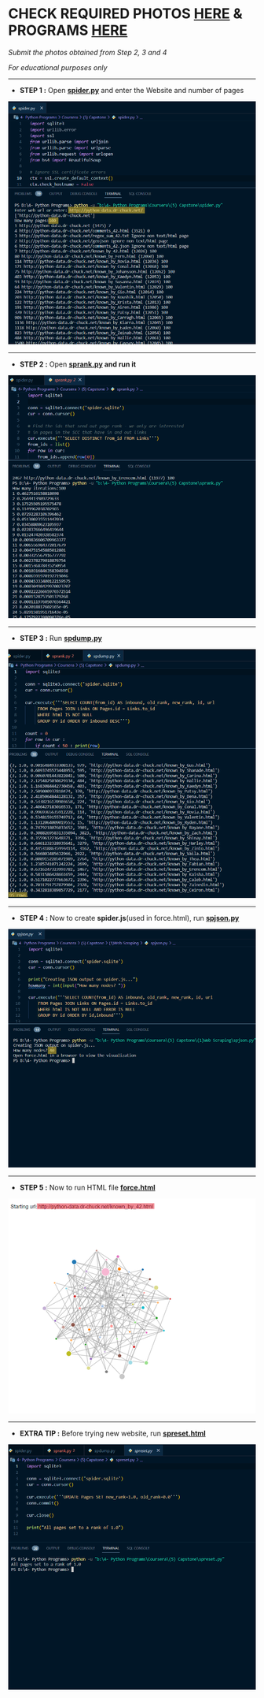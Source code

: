 # CHECK REQUIRED PHOTOS [HERE](https://github.com/Phantom-fs/Python-for-Everybody-py4e/tree/main/(5)%20Capstone%3A%20Retrieving%2C%20Processing%2C%20and%20Visualizing%20Data%20with%20Python/Week%201/HONORS/images) & PROGRAMS [HERE](https://github.com/Phantom-fs/Python-for-Everybody-py4e/tree/main/(5)%20Capstone%3A%20Retrieving%2C%20Processing%2C%20and%20Visualizing%20Data%20with%20Python/Week%201/HONORS/Programs)
*Submit the photos obtained from Step 2, 3 and 4*

*For educational purposes only*

- - - -

- **STEP 1 :** Open **[spider.py](https://github.com/Phantom-fs/Python-for-Everybody-py4e/blob/main/(5)%20Capstone%3A%20Retrieving%2C%20Processing%2C%20and%20Visualizing%20Data%20with%20Python/Week%201/HONORS/Programs/spider.py)** and enter the Website and number of pages

<p align="center"><img src="https://github.com/Phantom-fs/Python-for-Everybody-py4e/blob/main/(5)%20Capstone%3A%20Retrieving%2C%20Processing%2C%20and%20Visualizing%20Data%20with%20Python/Week%201/HONORS/images/(1)spider.png"/></p>

- - - -

- **STEP 2 :** Open **[sprank.py](https://github.com/Phantom-fs/Python-for-Everybody-py4e/blob/main/(5)%20Capstone%3A%20Retrieving%2C%20Processing%2C%20and%20Visualizing%20Data%20with%20Python/Week%201/HONORS/Programs/sprank.py) and run it**

<p align="center"><img src="https://github.com/Phantom-fs/Python-for-Everybody-py4e/blob/main/(5)%20Capstone%3A%20Retrieving%2C%20Processing%2C%20and%20Visualizing%20Data%20with%20Python/Week%201/HONORS/images/(2)sprank.png"/></p>

- - - -

- **STEP 3 :** Run **[spdump.py](https://github.com/Phantom-fs/Python-for-Everybody-py4e/blob/main/(5)%20Capstone%3A%20Retrieving%2C%20Processing%2C%20and%20Visualizing%20Data%20with%20Python/Week%201/HONORS/Programs/spdump.py)**

<p align="center"><img src="https://github.com/Phantom-fs/Python-for-Everybody-py4e/blob/main/(5)%20Capstone%3A%20Retrieving%2C%20Processing%2C%20and%20Visualizing%20Data%20with%20Python/Week%201/HONORS/images/(3)spdump.png"/></p>

- - - -

- **STEP 4 :** Now to create **spider.js**(used in force.html), run **[spjson.py](https://github.com/Phantom-fs/Python-for-Everybody-py4e/blob/main/(5)%20Capstone%3A%20Retrieving%2C%20Processing%2C%20and%20Visualizing%20Data%20with%20Python/Week%201/HONORS/Programs/spjson.py)**

<p align="center"><img src="https://github.com/Phantom-fs/Python-for-Everybody-py4e/blob/main/(5)%20Capstone%3A%20Retrieving%2C%20Processing%2C%20and%20Visualizing%20Data%20with%20Python/Week%201/HONORS/images/(4)spjson.png"/></p>

- - - -

- **STEP 5 :** Now to run HTML file **[force.html](https://github.com/Phantom-fs/Python-for-Everybody-py4e/blob/main/(5)%20Capstone%3A%20Retrieving%2C%20Processing%2C%20and%20Visualizing%20Data%20with%20Python/Week%201/HONORS/Programs/force.html)**

<p align="center"><img src="https://github.com/Phantom-fs/Python-for-Everybody-py4e/blob/main/(5)%20Capstone%3A%20Retrieving%2C%20Processing%2C%20and%20Visualizing%20Data%20with%20Python/Week%201/HONORS/images/output-1.png"/></p>

- - - -

- **EXTRA TIP :** Before trying new website, run **[spreset.html](https://github.com/Phantom-fs/Python-for-Everybody-py4e/blob/main/(5)%20Capstone%3A%20Retrieving%2C%20Processing%2C%20and%20Visualizing%20Data%20with%20Python/Week%201/HONORS/Programs/spreset.py)**

<p align="center"><img src="https://github.com/Phantom-fs/Python-for-Everybody-py4e/blob/main/(5)%20Capstone%3A%20Retrieving%2C%20Processing%2C%20and%20Visualizing%20Data%20with%20Python/Week%201/HONORS/images/(4)spreset.png"/></p>
